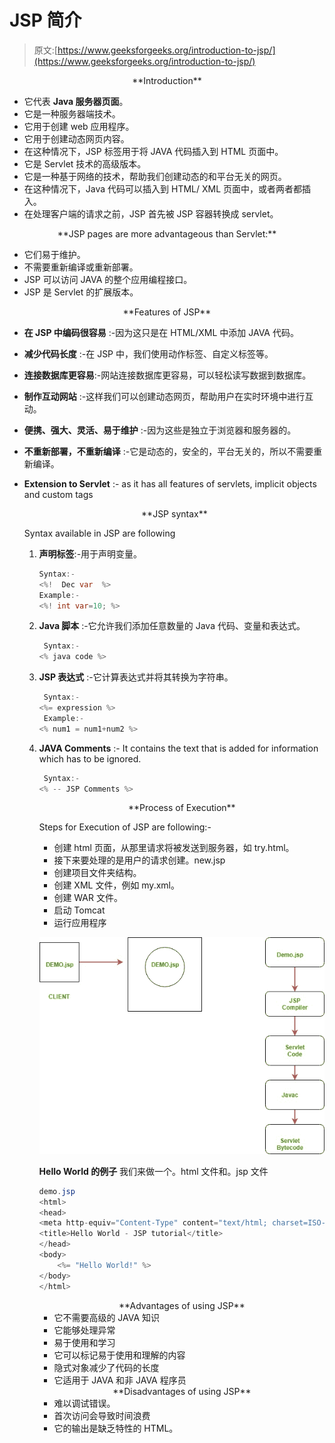 # JSP 简介

> 原文:[https://www.geeksforgeeks.org/introduction-to-jsp/](https://www.geeksforgeeks.org/introduction-to-jsp/)

<center>**Introduction**</center>

*   它代表 **Java 服务器页面**。
*   它是一种服务器端技术。
*   它用于创建 web 应用程序。
*   它用于创建动态网页内容。
*   在这种情况下，JSP 标签用于将 JAVA 代码插入到 HTML 页面中。
*   它是 Servlet 技术的高级版本。
*   它是一种基于网络的技术，帮助我们创建动态的和平台无关的网页。
*   在这种情况下，Java 代码可以插入到 HTML/ XML 页面中，或者两者都插入。
*   在处理客户端的请求之前，JSP 首先被 JSP 容器转换成 servlet。

<center>**JSP pages are more advantageous than Servlet:**</center>

*   它们易于维护。
*   不需要重新编译或重新部署。
*   JSP 可以访问 JAVA 的整个应用编程接口。
*   JSP 是 Servlet 的扩展版本。

<center>**Features of JSP**</center>

*   **在 JSP 中编码很容易** :-因为这只是在 HTML/XML 中添加 JAVA 代码。
*   **减少代码长度** :-在 JSP 中，我们使用动作标签、自定义标签等。
*   **连接数据库更容易**:-网站连接数据库更容易，可以轻松读写数据到数据库。
*   **制作互动网站** :-这样我们可以创建动态网页，帮助用户在实时环境中进行互动。
*   **便携、强大、灵活、易于维护** :-因为这些是独立于浏览器和服务器的。
*   **不重新部署，不重新编译** :-它是动态的，安全的，平台无关的，所以不需要重新编译。
*   **Extension to Servlet** :- as it has all features of servlets, implicit objects and custom tags

    <center>**JSP syntax**</center>

    Syntax available in JSP are following

    1.  **声明标签**:-用于声明变量。

        ```java
        Syntax:- 
        <%!  Dec var  %>
        Example:-
        <%! int var=10; %>

        ```

    2.  **Java 脚本** :-它允许我们添加任意数量的 Java 代码、变量和表达式。

        ```java
         Syntax:- 
        <% java code %>

        ```

    3.  **JSP 表达式** :-它计算表达式并将其转换为字符串。

        ```java
         Syntax:- 
        <%= expression %> 
         Example:- 
        <% num1 = num1+num2 %> 

        ```

    4.  **JAVA Comments** :- It contains the text that is added for information which has to be ignored.

        ```java
         Syntax:- 
        <% -- JSP Comments %>

        ```

        <center>**Process of Execution**</center>

        Steps for Execution of JSP are following:-
        *   创建 html 页面，从那里请求将被发送到服务器，如 try.html。
        *   接下来要处理的是用户的请求创建。new.jsp
        *   创建项目文件夹结构。
        *   创建 XML 文件，例如 my.xml。
        *   创建 WAR 文件。
        *   启动 Tomcat
        *   运行应用程序

        ![](img/7dc9291f1d4ebb974f11598ad8e1ceb7.png)

        **Hello World 的例子**
        我们来做一个。html 文件和。jsp 文件

        ```java
        demo.jsp
        <html>
        <head>
        <meta http-equiv="Content-Type" content="text/html; charset=ISO-8859-1">
        <title>Hello World - JSP tutorial</title>
        </head>
        <body>
            <%= "Hello World!" %>
        </body>
        </html>

        ```

        <center>**Advantages of using JSP**</center>

        *   它不需要高级的 JAVA 知识
        *   它能够处理异常
        *   易于使用和学习
        *   它可以标记易于使用和理解的内容
        *   隐式对象减少了代码的长度
        *   它适用于 JAVA 和非 JAVA 程序员

        <center>**Disadvantages of using JSP**</center>

        *   难以调试错误。
        *   首次访问会导致时间浪费
        *   它的输出是缺乏特性的 HTML。